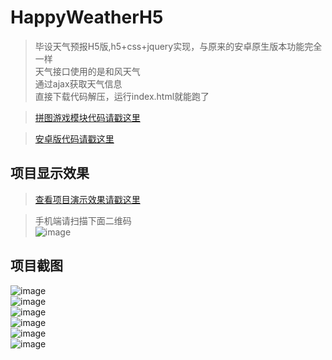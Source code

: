 # HappyWeatherH5

> 毕设天气预报H5版,h5+css+jquery实现，与原来的安卓原生版本功能完全一样<br>
> 天气接口使用的是和风天气<br>
> 通过ajax获取天气信息 <br>
> 直接下载代码解压，运行index.html就能跑了<br>

> [拼图游戏模块代码请戳这里](https://github.com/miss1/puzzle)<br>

> [安卓版代码请戳这里](https://github.com/miss1/HappyWeather)<br>

## 项目显示效果

>[查看项目演示效果请戳这里](https://miss1.github.io/outLinkPage/weather/html/index.html)<br>

>手机端请扫描下面二维码<br>
![image](https://github.com/miss1/HappyWeatherH5/raw/master/screenshot/happyweatherlink.png)

## 项目截图

![image](https://github.com/miss1/HappyWeatherH5/raw/master/screenshot/Screenshot1.png)<br>
![image](https://github.com/miss1/HappyWeatherH5/raw/master/screenshot/Screenshot2.png)<br>
![image](https://github.com/miss1/HappyWeatherH5/raw/master/screenshot/Screenshot3.png)<br>
![image](https://github.com/miss1/HappyWeatherH5/raw/master/screenshot/Screenshot4.png)<br>
![image](https://github.com/miss1/HappyWeatherH5/raw/master/screenshot/Screenshot5.png)<br>
![image](https://github.com/miss1/HappyWeatherH5/raw/master/screenshot/Screenshot6.png)

